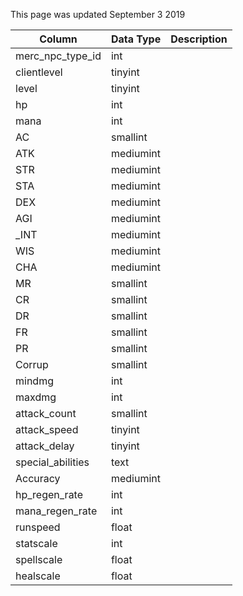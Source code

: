 This page was updated September 3 2019

| Column            | Data Type | Description |
| ----------------- | --------- | ----------- |
| merc_npc_type_id  | int       |             |
| clientlevel       | tinyint   |             |
| level             | tinyint   |             |
| hp                | int       |             |
| mana              | int       |             |
| AC                | smallint  |             |
| ATK               | mediumint |             |
| STR               | mediumint |             |
| STA               | mediumint |             |
| DEX               | mediumint |             |
| AGI               | mediumint |             |
| _INT              | mediumint |             |
| WIS               | mediumint |             |
| CHA               | mediumint |             |
| MR                | smallint  |             |
| CR                | smallint  |             |
| DR                | smallint  |             |
| FR                | smallint  |             |
| PR                | smallint  |             |
| Corrup            | smallint  |             |
| mindmg            | int       |             |
| maxdmg            | int       |             |
| attack_count      | smallint  |             |
| attack_speed      | tinyint   |             |
| attack_delay      | tinyint   |             |
| special_abilities | text      |             |
| Accuracy          | mediumint |             |
| hp_regen_rate     | int       |             |
| mana_regen_rate   | int       |             |
| runspeed          | float     |             |
| statscale         | int       |             |
| spellscale        | float     |             |
| healscale         | float     |             |